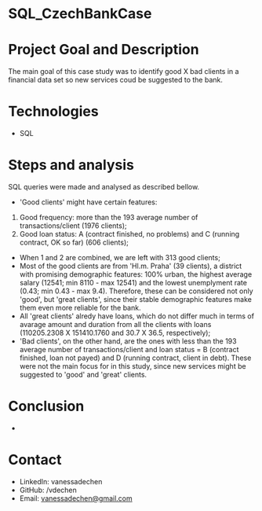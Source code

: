 # SQL_CzechBankCase
 
# Project Goal and Description
 The main goal of this case study was to identify good X bad clients in a financial data set so new services coud be suggested to the bank.
  
# Technologies 
  - SQL

# Steps and analysis
SQL queries were made and analysed as described bellow.
 - 'Good clients' might have certain features:
 1. Good frequency: more than the 193 average number of transactions/client (1976 clients);
 2. Good loan status: A (contract finished, no problems) and C (running contract, OK so far) (606 clients);
 - When 1 and 2 are combined, we are left with 313 good clients; 
 - Most of the good clients are from 'Hl.m. Praha' (39 clients), a district with promising demographic features: 100% urban, the highest average salary (12541; min 8110 - max 12541) and the lowest unemplyment rate (0.43; min 0.43 - max 9.4). Therefore, these can be considered not only 'good', but 'great clients', since their stable demographic features make them even more reliable for the bank. 
 - All 'great clients' alredy have loans, which do not differ much in terms of avarage amount and duration from all the clients with loans (110205.2308 X 151410.1760 and 30.7 X 36.5, respectively);
 - 'Bad clients', on the other hand, are the ones with less than the 193 average number of transactions/client and loan status = B (contract finished, loan not payed) and D (running contract, client in debt). These were not the main focus for in this study, since new services might be suggested to 'good' and 'great' clients. 

# Conclusion
- 
   
# Contact
- LinkedIn: vanessadechen
- GitHub: /vdechen
- Email: vanessadechen@gmail.com
